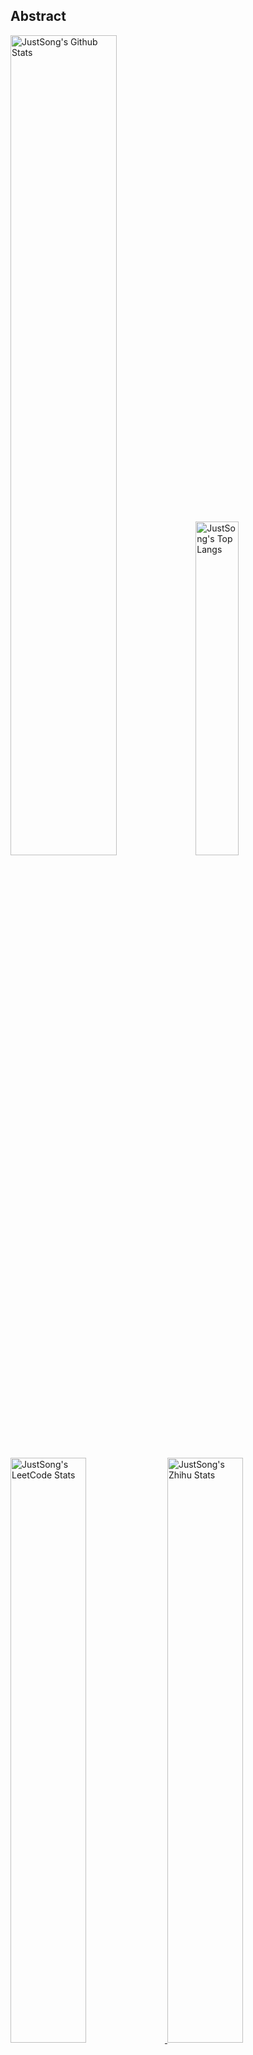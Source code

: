 ## Abstract
<p>
  <img src="https://github-readme-stats.vercel.app/api?username=songquanpeng&show_icons=true&hide_border=true" alt="JustSong's Github Stats" width="58%" />
  <img src="https://github-readme-stats.vercel.app/api/top-langs/?username=songquanpeng&layout=compact&hide_border=true&langs_count=10" alt="JustSong's Top Langs" width="37%" /> 
</p>

<a href="https://github.com/songquanpeng/stats-cards">
<p>
  <img src="https://stats.justsong.cn/api/leetcode/?username=quanpeng&theme=light" alt="JustSong's LeetCode Stats" width="49%" />
  <img src="https://stats.justsong.cn/api/zhihu/?username=songwonderful&theme=light" alt="JustSong's Zhihu Stats" width="49%" /> 
</p>
</a>

![skills](https://skillicons.dev/icons?i=c,cpp,go,py,html,css,js,nodejs,java,md,pytorch,tensorflow,flask,fastapi,express,qt,react,cmake,docker,git,linux,nginx,mysql,redis,sqlite,githubactions,heroku,vercel,visualstudio,vscode)


## Top Projects
|Project|Description|Stars|
|:--|:--|:--|
|[one-api](https://github.com/songquanpeng/one-api)|LLM API 管理 & 分发系统，支持 OpenAI、Azure、Anthropic Claude、Google Gemini、DeepSeek、字节豆包、ChatGLM、文心一言、讯飞星火、通义千问、360 智脑、腾讯混元等主流模型，统一 API 适配，可用于 key 管理与二次分发。单可执行文件，提供 Docker 镜像，一键部署，开箱即用。LLM API management & key redistribution system, unifying multiple providers under a single API. Single binary, Docker-ready, with an English UI.|`22304⭐`|
|[message-pusher](https://github.com/songquanpeng/message-pusher)|搭建专属于你的消息推送服务，支持多种消息推送方式，支持 Markdown，基于 Golang 仅单可执行文件，开箱即用|`2954⭐`|
|[go-file](https://github.com/songquanpeng/go-file)|基于 Go 的文件分享工具，仅单可执行文件，开箱即用，内置图床和视频播放页面. File sharing tool based on Go.|`1016⭐`|
|[pytorch-template](https://github.com/songquanpeng/pytorch-template)|To be the world's best PyTorch project template.|`492⭐`|
|[wechat-server](https://github.com/songquanpeng/wechat-server)|微信公众号的后端，为其他系统提供微信登录验证功能|`424⭐`|
|[stats-cards](https://github.com/songquanpeng/stats-cards)|在 README 中展示你在知乎，GitHub，B 站，LeetCode，掘金，CSDN，牛客等网站的数据，也可用于服务状态监控. Show your LeetCode & GitHub stats in GitHub Profile.|`312⭐`|
|[gin-template](https://github.com/songquanpeng/gin-template)|用于 Gin & React 项目的模板. Template for Gin & React projects.|`278⭐`|
|[pronunciation-corrector](https://github.com/songquanpeng/pronunciation-corrector)|拯救你的英语发音，告别因发音错误带来的尴尬！|`230⭐`|
|[blog](https://github.com/songquanpeng/blog)|基于 Node.js 的个人博客系统. Node.js based blog system.|`67⭐`|
|[pytorch-deployment](https://github.com/songquanpeng/pytorch-deployment)|A template for rapid deployment of PyTorch models.|`64⭐`|

## Recent Updates
|Project|Description|Last Update|
|:--|:--|:--|
|[one-api](https://github.com/songquanpeng/one-api)|LLM API 管理 & 分发系统，支持 OpenAI、Azure、Anthropic Claude、Google Gemini、DeepSeek、字节豆包、ChatGLM、文心一言、讯飞星火、通义千问、360 智脑、腾讯混元等主流模型，统一 API 适配，可用于 key 管理与二次分发。单可执行文件，提供 Docker 镜像，一键部署，开箱即用。LLM API management & key redistribution system, unifying multiple providers under a single API. Single binary, Docker-ready, with an English UI.|![2025-02-16 18:02:55](https://img.shields.io/badge/2025--02--16-18%3A02%3A55-brightgreen?style=flat-square)|
|[message-pusher](https://github.com/songquanpeng/message-pusher)|搭建专属于你的消息推送服务，支持多种消息推送方式，支持 Markdown，基于 Golang 仅单可执行文件，开箱即用|![2025-02-11 01:21:25](https://img.shields.io/badge/2025--02--11-01%3A21%3A25-brightgreen?style=flat-square)|
|[songquanpeng](https://github.com/songquanpeng/songquanpeng)|Automatically update your GitHub profile with GitHub Actions.|![2025-02-09 20:33:00](https://img.shields.io/badge/2025--02--09-20%3A33%3A00-brightgreen?style=flat-square)|
|[stats-cards](https://github.com/songquanpeng/stats-cards)|在 README 中展示你在知乎，GitHub，B 站，LeetCode，掘金，CSDN，牛客等网站的数据，也可用于服务状态监控. Show your LeetCode & GitHub stats in GitHub Profile.|![2025-02-03 22:01:05](https://img.shields.io/badge/2025--02--03-22%3A01%3A05-brightgreen?style=flat-square)|
|[gin-template](https://github.com/songquanpeng/gin-template)|用于 Gin & React 项目的模板. Template for Gin & React projects.|![2024-12-27 21:15:42](https://img.shields.io/badge/2024--12--27-21%3A15%3A42-brightgreen?style=flat-square)|
|[go-file](https://github.com/songquanpeng/go-file)|基于 Go 的文件分享工具，仅单可执行文件，开箱即用，内置图床和视频播放页面. File sharing tool based on Go.|![2024-11-10 16:02:33](https://img.shields.io/badge/2024--11--10-16%3A02%3A33-brightgreen?style=flat-square)|
|[rest-server](https://github.com/songquanpeng/rest-server)|General server for toy projects.|![2024-07-06 13:49:53](https://img.shields.io/badge/2024--07--06-13%3A49%3A53-brightgreen?style=flat-square)|
|[openai-mocker](https://github.com/songquanpeng/openai-mocker)|一个模拟 OpenAI API 的 mock server，用以 One API 的压测|![2024-03-14 06:41:50](https://img.shields.io/badge/2024--03--14-06%3A41%3A50-brightgreen?style=flat-square)|
|[wechat-server](https://github.com/songquanpeng/wechat-server)|微信公众号的后端，为其他系统提供微信登录验证功能|![2023-12-19 08:14:46](https://img.shields.io/badge/2023--12--19-08%3A14%3A46-brightgreen?style=flat-square)|
|[one-proxy](https://github.com/songquanpeng/one-proxy)|轻松管理你的众多订阅，提供一个固定的订阅地址。|![2023-12-19 08:14:30](https://img.shields.io/badge/2023--12--19-08%3A14%3A30-brightgreen?style=flat-square)|



*Last updated on: 2025-02-16 20:36:00*
